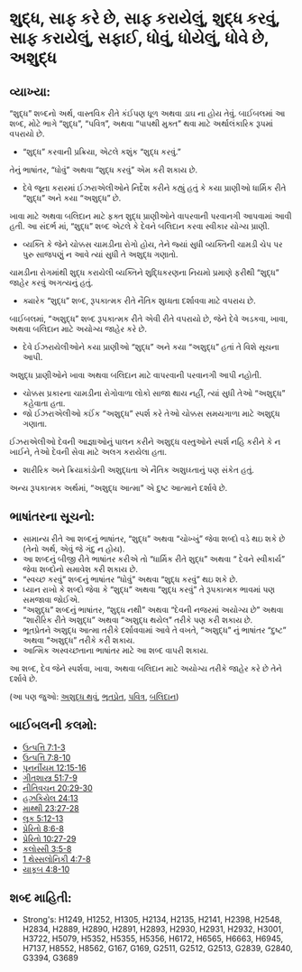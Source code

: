 # શુદ્ધ, સાફ કરે છે, સાફ કરાયેલું, શુદ્ધ કરવું, સાફ કરાયેલું, સફાઈ, ધોવું, ધોયેલું, ધોવે છે, અશુદ્ધ 

## વ્યાખ્યા: 

“શુદ્ધ” શબ્દનો અર્થ, વાસ્તવિક રીતે કંઈપણ ધૂળ અથવા ડાઘ ના હોય તેવું.
બાઈબલમાં આ શબ્દ, મોટે ભાગે “શુદ્ધ”, “પવિત્ર”, અથવા “પાપથી મુક્ત” થવા માટે અર્થાલંકારિક રૂપમાં વપરાયો છે.

* “શુદ્ધ” કરવાની પ્રક્રિયા, એટલે કશુંક “શુદ્ધ કરવું.”

તેનું ભાષાંતર, “ધોવું” અથવા “શુદ્ધ કરવું” એમ કરી શકાય છે.

* દેવે જૂના કરારમાં ઈઝરાએલીઓને નિર્દેશ કરીને કહ્યું હતું કે કયા પ્રાણીઓ ધાર્મિક રીતે “શુદ્ધ” અને કયા “અશુદ્ધ” છે.

ખાવા માટે અથવા બલિદાન માટે ફક્ત શુદ્ધ પ્રાણીઓને વાપરવાની પરવાનગી આપવામાં આવી હતી.
આ સંદર્ભ માં, “શુદ્ધ” શબ્દ એટલે કે દેવને બલિદાન કરવા સ્વીકાર યોગ્ય પ્રાણી.

* વ્યક્તિ કે જેને ચોક્કસ ચામડીના રોગો હોય, તેને જ્યાં સુધી વ્યક્તિની ચામડી ચેપ પર પુરુ સાજપણું ન આવે ત્યાં સુધી તે અશુદ્ધ ગણાતો.

ચામડીના રોગમાંથી શુદ્ધ કરાયેલી વ્યક્તિને શુદ્ધિકરણના નિયમો પ્રમાણે ફરીથી “શુદ્ધ” જાહેર કરવું અગત્યનું હતું.

* ક્યારેક “શુદ્ધ” શબ્દ, રૂપકાત્મક રીતે નૈતિક શુધ્ધતા દર્શાવવા માટે વપરાય છે.

બાઈબલમાં, “અશુદ્ધ” શબ્દ રૂપકાત્મક રીતે એવી રીતે વપરાયો છે, જેને દેવે અડકવા, ખાવા, અથવા બલિદાન માટે અયોગ્ય જાહેર કરે છે.

* દેવે ઈઝરાયેલીઓને કયા પ્રાણીઓ “શુદ્ધ”  અને કયા “અશુદ્ધ” હતાં તે વિશે સૂચના આપી.

અશુદ્ધ પ્રાણીઓને ખાવા અથવા બલિદાન માટે વાપરવાની પરવાનગી આપી નહોતી.

* ચોક્કસ પ્રકારના ચામડીના રોગોવાળા લોકો સાજા થાય નહીં, ત્યાં સુધી તેઓ “અશુદ્ધ” કહેવાતા હતા.
* જો ઈઝરાએલીઓ કઈંક “અશુદ્ધ” સ્પર્શ કરે તેઓ ચોક્કસ સમયગાળા માટે અશુદ્ધ ગણાતા.

ઈઝરાએલીઓ દેવની આજ્ઞાઓનું પાલન કરીને અશુદ્ધ વસ્તુઓને સ્પર્શ નહિ કરીને કે ન ખાઈને, તેઓ દેવની સેવા માટે અલગ કરાયેલા હતા.

* શારીરિક અને ક્રિયાકાંડોની અશુદ્ધતા એ નૈતિક અશુધ્ધ્તાનું પણ સંકેત હતું.

અન્ય રૂપકાત્મક અર્થમાં, “અશુદ્ધ આત્મા” એ દુષ્ટ આત્માને દર્શાવે છે.

## ભાષાંતરના સૂચનો: 

* સામાન્ય રીતે આ શબ્દનું ભાષાંતર, “શુદ્ધ” અથવા “ચોખ્ખું” જેવા શબ્દો વડે થઇ શકે છે (તેનો અર્થ, એવું જે ગંદુ ન હોય).
* આ શબ્દનું બીજી રીતે ભાષાંતર કરીએ તો “ધાર્મિક રીતે શુદ્ધ” અથવા “ દેવને સ્વીકાર્ય” જેવા શબ્દોનો સમાવેશ કરી શકાય છે.
* “સ્વચ્છ કરવું” શબ્દનું ભાષાંતર “ધોવું” અથવા “શુદ્ધ કરવું” થઇ શકે છે.
* ધ્યાન રાખો કે શબ્દો જેવા કે “શુદ્ધ” અથવા “શુદ્ધ કરવું” તે રૂપકાત્મક ભાવમાં પણ સમજાવા જોઈએ.
* “અશુદ્ધ” શબ્દનું ભાષાંતર, “શુદ્ધ નથી” અથવા “દેવની નજરમાં અયોગ્ય છે” અથવા “શારીરિક રીતે અશુદ્ધ” અથવા “અશુદ્ધ થયેલ” તરીકે પણ કરી શકાય છે.
* ભૂતપ્રેતને અશુદ્ધ આત્મા તરીકે દર્શાવવામાં આવે તે વખતે, “અશુદ્ધ” નું ભાષાંતર “દુષ્ટ” અથવા “અશુદ્ધ” તરીકે કરી શકાય.
* આત્મિક અસ્વચ્છતાના ભાષાંતર માટે આ શબ્દ વાપરી શકાય.

આ શબ્દ, દેવ જેને સ્પર્શવા, ખાવા, અથવા બલિદાન માટે અયોગ્ય તરીકે જાહેર કરે છે તેને દર્શાવે છે.

(આ પણ જુઓ: [અશુદ્ધ થવું](../other/defile.md), [ભૂતપ્રેત](../kt/demon.md), [પવિત્ર](../kt/holy.md), [બલિદાન](../other/sacrifice.md))

## બાઈબલની કલમો: 

* [ઉત્પત્તિ 7:1-3](rc://gu/tn/help/gen/07/01)
* [ઉત્પત્તિ 7:8-10](rc://gu/tn/help/gen/07/08)
* [પૂનર્નીયમ 12:15-16](rc://gu/tn/help/deu/12/15)
* [ગીતશાસ્ત્ર 51:7-9](rc://gu/tn/help/psa/051/007)
* [નીતિવચન 20:29-30](rc://gu/tn/help/pro/20/29)
* [હઝકિયેલ 24:13](rc://gu/tn/help/ezk/24/13)
* [માથ્થી 23:27-28](rc://gu/tn/help/mat/23/27)
* [લૂક 5:12-13](rc://gu/tn/help/luk/05/12)
* [પ્રેરિતો 8:6-8](rc://gu/tn/help/act/08/06)
* [પ્રેરિતો 10:27-29](rc://gu/tn/help/act/10/27)
* [કલોસ્સી 3:5-8](rc://gu/tn/help/col/03/05)
* [1 થેસ્સલોનિકી 4:7-8](rc://gu/tn/help/1th/04/07)
* [યાકૂબ 4:8-10](rc://gu/tn/help/jas/04/08)

## શબ્દ માહિતી: 

* Strong's: H1249, H1252, H1305, H2134, H2135, H2141, H2398, H2548, H2834, H2889, H2890, H2891, H2893, H2930, H2931, H2932, H3001, H3722, H5079, H5352, H5355, H5356, H6172, H6565, H6663, H6945, H7137, H8552, H8562, G167, G169, G2511, G2512, G2513, G2839, G2840, G3394, G3689
